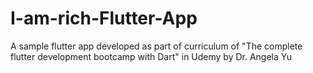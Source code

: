 # I-am-rich-Flutter-App
A sample flutter app developed as part of curriculum of "The complete flutter development bootcamp with Dart" in Udemy by Dr. Angela Yu
